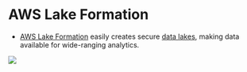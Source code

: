 # AWS Lake Formation
- [AWS Lake Formation](https://aws.amazon.com/lake-formation/) easily creates secure [data lakes](../../../1_HLDDesignComponents/5_BigDataComponents/BigData/DataLake.md), making data available for wide-ranging analytics.

![](https://d1.awsstatic.com/diagrams/Lake-formation-HIW.9ea3fab3b2ac697a42ae7a805b986278ffd4f41e.png)